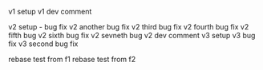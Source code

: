 v1 setup
v1 dev comment

v2 setup - bug fix
v2 another bug fix
v2 third bug fix
v2 fourth bug fix
v2 fifth bug
v2 sixth bug fix
v2 sevneth bug
v2 dev comment
v3 setup
v3 bug fix
v3 second bug fix

rebase test from f1
rebase test from f2

